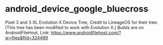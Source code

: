 # android_device_google_bluecross
Pixel 3 and 3 XL Evolution X Device Tree, Credit to LineageOS for their tree. (This tree has been modified to work with Evolution X.)
Builds are on AndroidFileHost, Link: https://www.androidfilehost.com/?w=files&flid=324499
